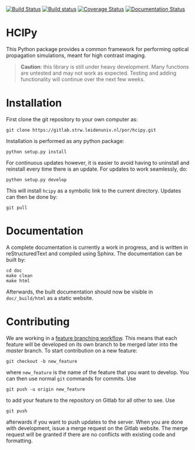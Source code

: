 [![Build Status](https://travis-ci.org/ehpor/hcipy.svg?branch=master)](https://travis-ci.org/ehpor/hcipy)
[![Build status](https://ci.appveyor.com/api/projects/status/gs01jf6mgpskwm1d/branch/master?svg=true)](https://ci.appveyor.com/project/ehpor/hcipy/branch/master)
[![Coverage Status](https://coveralls.io/repos/ehpor/hcipy/badge.svg?branch=master)](https://coveralls.io/r/ehpor/hcipy?branch=master)
[![Documentation Status](https://readthedocs.org/projects/hcipy/badge/?version=latest)](https://hcipy.readthedocs.io/en/latest/?badge=latest)

# HCIPy

This Python package provides a common framework for performing optical propagation simulations, meant for high contrast imaging.

> **Caution**: this library is still under heavy development. Many functions are untested and may not work as expected. Testing and adding functionality will continue over the next few weeks.

# Installation
First clone the git repository to your own computer as:

```
git clone https://gitlab.strw.leidenuniv.nl/por/hcipy.git
```
Installation is performed as any python package:

```
python setup.py install
```

For continuous updates however, it is easier to avoid having to uninstall and reinstall every time there is an update. For updates to work seamlessly, do:

```
python setup.py develop
```

This will install `hcipy` as a symbolic link to the current directory. Updates can then be done by:

```
git pull
```

# Documentation

A complete documentation is currently a work in progress, and is written in reStructuredText and compiled using Sphinx. The documentation can be built by:

```
cd doc
make clean
make html
```

Afterwards, the built documentation should now be visible in ``doc/_build/html`` as a static website.

# Contributing

We are working in a [feature branching workflow](https://www.atlassian.com/git/tutorials/comparing-workflows#feature-branch-workflow). This means that each feature will be developed on its own branch to be merged later into the *master* branch. To start contribution on a new feature:

```
git checkout -b new_feature
```
where `new_feature` is the name of the feature that you want to develop. You can then use normal `git` commands for commits. Use
```
git push -u origin new_feature
```
to add your feature to the repository on Gitlab for all other to see. Use
```
git push
```
afterwards if you want to push updates to the server. When you are done with development, issue a merge request on the Gitlab website. The merge request will be granted if there are no conflicts with existing code and formatting.
